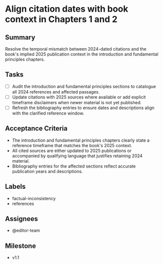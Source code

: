 # Align citation dates with book context in Chapters 1 and 2

## Summary
Resolve the temporal mismatch between 2024-dated citations and the book's implied 2025 publication context in the introduction and fundamental principles chapters.

## Tasks
- [ ] Audit the introduction and fundamental principles sections to catalogue all 2024 references and affected passages.
- [ ] Update citations with 2025 sources where available or add explicit timeframe disclaimers when newer material is not yet published.
- [ ] Refresh the bibliography entries to ensure dates and descriptions align with the clarified reference window.

## Acceptance Criteria
- The introduction and fundamental principles chapters clearly state a reference timeframe that matches the book's 2025 context.
- All cited sources are either updated to 2025 publications or accompanied by qualifying language that justifies retaining 2024 material.
- Bibliography entries for the affected sections reflect accurate publication years and descriptions.

## Labels
- factual-inconsistency
- references

## Assignees
- @editor-team

## Milestone
- v1.1
